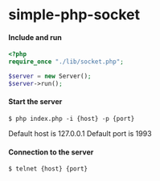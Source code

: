 # simple-php-socket

#### Include and run
```php
<?php
require_once "./lib/socket.php";

$server = new Server();
$server->run();
```
#### Start the server
```
$ php index.php -i {host} -p {port}
```

Default host is 127.0.0.1
Default port is 1993

#### Connection to the server
```
$ telnet {host} {port}
```
